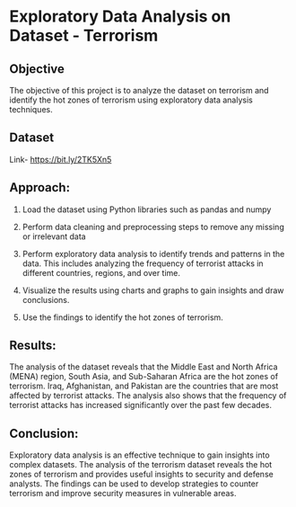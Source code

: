 # Exploratory Data Analysis on Dataset - Terrorism


## Objective
The objective of this project is to analyze the dataset on terrorism and identify the hot zones of terrorism using exploratory data analysis techniques.

## Dataset 
Link- https://bit.ly/2TK5Xn5

## Approach:

1. Load the dataset using Python libraries such as pandas and numpy

2. Perform data cleaning and preprocessing steps to remove any missing or irrelevant data

3. Perform exploratory data analysis to identify trends and patterns in the data. This includes analyzing the frequency of terrorist attacks in different countries, regions, and over time.

4. Visualize the results using charts and graphs to gain insights and draw conclusions.

5. Use the findings to identify the hot zones of terrorism.


## Results:
The analysis of the dataset reveals that the Middle East and North Africa (MENA) region, South Asia, and Sub-Saharan Africa are the hot zones of terrorism. Iraq, Afghanistan, and Pakistan are the countries that are most affected by terrorist attacks. The analysis also shows that the frequency of terrorist attacks has increased significantly over the past few decades.

## Conclusion:
Exploratory data analysis is an effective technique to gain insights into complex datasets. The analysis of the terrorism dataset reveals the hot zones of terrorism and provides useful insights to security and defense analysts. The findings can be used to develop strategies to counter terrorism and improve security measures in vulnerable areas.
